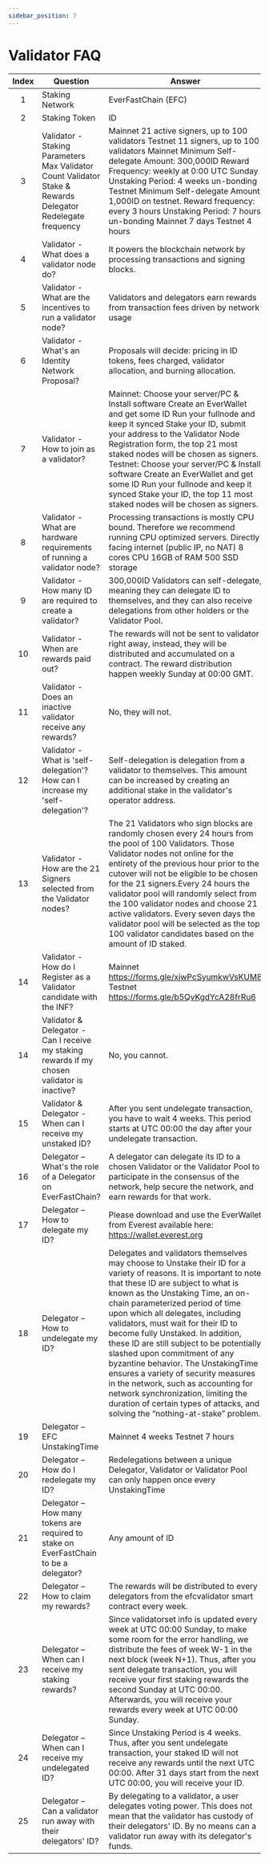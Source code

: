 ```yaml
---
sidebar_position: 7
---
```


# Validator FAQ

| Index | Question                                                                                                    | Answer                                                                                                                                                                                                                                                                                                                                                                                                                                                                                                                                                                                                                                                                |
| :---: | ----------------------------------------------------------------------------------------------------------- | --------------------------------------------------------------------------------------------------------------------------------------------------------------------------------------------------------------------------------------------------------------------------------------------------------------------------------------------------------------------------------------------------------------------------------------------------------------------------------------------------------------------------------------------------------------------------------------------------------------------------------------------------------------------- |
|   1   | Staking Network                                                                                             | EverFastChain (EFC)                                                                                                                                                                                                                                                                                                                                                                                                                                                                                                                                                                                                                                                   |
|   2   | Staking Token                                                                                               | ID                                                                                                                                                                                                                                                                                                                                                                                                                                                                                                                                                                                                                                                                    |
|   3   | Validator - Staking Parameters Max Validator Count Validator Stake & Rewards Delegator Redelegate frequency | Mainnet 21 active signers, up to 100 validators Testnet 11 signers, up to 100 validators Mainnet Minimum Self-delegate Amount: 300,000ID Reward Frequency: weekly at 0:00 UTC Sunday Unstaking Period: 4 weeks un-bonding Testnet Minimum Self-delegate Amount: 1,000ID on testnet. Reward frequency: every 3 hours Unstaking Period: 7 hours un-bonding Mainnet 7 days Testnet 4 hours                                                                                                                                                                                                                                                                               |
|   4   | Validator - What does a validator node do?                                                                  | It powers the blockchain network by processing transactions and signing blocks.                                                                                                                                                                                                                                                                                                                                                                                                                                                                                                                                                                                       |
|   5   | Validator - What are the incentives to run a validator node?                                                | Validators and delegators earn rewards from transaction fees driven by network usage                                                                                                                                                                                                                                                                                                                                                                                                                                                                                                                                                                                  |
|   6   | Validator - What's an Identity Network Proposal?                                                            | Proposals will decide: pricing in ID tokens, fees charged, validator allocation, and burning allocation.                                                                                                                                                                                                                                                                                                                                                                                                                                                                                                                                                              |
|   7   | Validator - How to join as a validator?                                                                     | Mainnet: Choose your server/PC & Install software Create an EverWallet and get some ID Run your fullnode and keep it synced Stake your ID, submit your address to the Validator Node Registration form, the top 21 most staked nodes will be chosen as signers. Testnet: Choose your server/PC & Install software Create an EverWallet and get some ID Run your fullnode and keep it synced Stake your ID, the top 11 most staked nodes will be chosen as signers.                                                                                                                                                                                                    |
|   8   | Validator - What are hardware requirements of running a validator node?                                     | Processing transactions is mostly CPU bound. Therefore we recommend running CPU optimized servers. Directly facing internet (public IP, no NAT) 8 cores CPU 16GB of RAM 500 SSD storage                                                                                                                                                                                                                                                                                                                                                                                                                                                                               |
|   9   | Validator - How many ID are required to create a validator?                                                 | 300,000ID Validators can self-delegate, meaning they can delegate ID to themselves, and they can also receive delegations from other holders or the Validator Pool.                                                                                                                                                                                                                                                                                                                                                                                                                                                                                                   |
|  10   | Validator - When are rewards paid out?                                                                      | The rewards will not be sent to validator right away, instead, they will be distributed and accumulated on a contract. The reward distribution happen weekly Sunday at 00:00 GMT.                                                                                                                                                                                                                                                                                                                                                                                                                                                                                     |
|  11   | Validator - Does an inactive validator receive any rewards?                                                 | No, they will not.                                                                                                                                                                                                                                                                                                                                                                                                                                                                                                                                                                                                                                                    |
|  12   | Validator - What is 'self-delegation'? How can I increase my 'self-delegation'?                             | Self-delegation is delegation from a validator to themselves. This amount can be increased by creating an additional stake in the validator's operator address.                                                                                                                                                                                                                                                                                                                                                                                                                                                                                                       |
|  13   | Validator - How are the 21 Signers selected from the Validator nodes?                                       | The 21 Validators who sign blocks are randomly chosen every 24 hours from the pool of 100 Validators. Those Validator nodes not online for the entirety of the previous hour prior to the cutover will not be eligible to be chosen for the 21 signers.Every 24 hours the validator pool will randomly select from the 100 validator nodes and choose 21 active validators. Every seven days the validator pool will be selected as the top 100 validator candidates based on the amount of ID staked.                                                                                                                                                                |
|  14   | Validator - How do I Register as a Validator candidate with the INF?                                        | Mainnet https://forms.gle/xjwPcSyumkwVsKUM8 <br />Testnet https://forms.gle/b5QvKgdYcA28frRu6                                                                                                                                                                                                                                                                                                                                                                                                                                                                                                                                                                         |
|  14   | Validator & Delegator - Can I receive my staking rewards if my chosen validator is inactive?                | No, you cannot.                                                                                                                                                                                                                                                                                                                                                                                                                                                                                                                                                                                                                                                       |
|  15   | Validator & Delegator - When can I receive my unstaked ID?                                                  | After you sent undelegate transaction, you have to wait 4 weeks. This period starts at UTC 00:00 the day after your undelegate transaction.                                                                                                                                                                                                                                                                                                                                                                                                                                                                                                                           |
|  16   | Delegator – What's the role of a Delegator on EverFastChain?                                                | A delegator can delegate its ID to a chosen Validator or the Validator Pool to participate in the consensus of the network, help secure the network, and earn rewards for that work.                                                                                                                                                                                                                                                                                                                                                                                                                                                                                  |
|  17   | Delegator – How to delegate my ID?                                                                          | Please download and use the EverWallet from Everest available here: https://wallet.everest.org                                                                                                                                                                                                                                                                                                                                                                                                                                                                                                                                                                        |
|  18   | Delegator – How to undelegate my ID?                                                                        | Delegates and validators themselves may choose to Unstake their ID for a variety of reasons. It is important to note that these ID are subject to what is known as the Unstaking Time, an on-chain parameterized period of time upon which all delegates, including validators, must wait for their ID to become fully Unstaked. In addition, these ID are still subject to be potentially slashed upon commitment of any byzantine behavior. The UnstakingTime ensures a variety of security measures in the network, such as accounting for network synchronization, limiting the duration of certain types of attacks, and solving the “nothing-at-stake” problem. |
|  19   | Delegator – EFC UnstakingTime                                                                               | Mainnet 4 weeks Testnet 7 hours                                                                                                                                                                                                                                                                                                                                                                                                                                                                                                                                                                                                                                       |
|  20   | Delegator – How do I redelegate my ID?                                                                      | Redelegations between a unique Delegator, Validator or Validator Pool can only happen once every UnstakingTime                                                                                                                                                                                                                                                                                                                                                                                                                                                                                                                                                        |
|  21   | Delegator – How many tokens are required to stake on EverFastChain to be a delegator?                       | Any amount of ID                                                                                                                                                                                                                                                                                                                                                                                                                                                                                                                                                                                                                                                      |
|  22   | Delegator – How to claim my rewards?                                                                        | The rewards will be distributed to every delegators from the efcvalidator smart contract every week.                                                                                                                                                                                                                                                                                                                                                                                                                                                                                                                                                                  |
|  23   | Delegator – When can I receive my staking rewards?                                                          | Since validatorset info is updated every week at UTC 00:00 Sunday, to make some room for the error handling, we distribute the fees of week W-1 in the next block (week N+1). Thus, after you sent delegate transaction, you will receive your first staking rewards the second Sunday at UTC 00:00. Afterwards, you will receive your rewards every week at UTC 00:00 Sunday.                                                                                                                                                                                                                                                                                        |
|  24   | Delegator – When can I receive my undelegated ID?                                                           | Since Unstaking Period is 4 weeks. Thus, after you sent undelegate transaction, your staked ID will not receive any rewards until the next UTC 00:00. After 31 days start from the next UTC 00:00, you will receive your ID.                                                                                                                                                                                                                                                                                                                                                                                                                                          |
|  25   | Delegator – Can a validator run away with their delegators' ID?                                             | By delegating to a validator, a user delegates voting power. This does not mean that the validator has custody of their delegators' ID. By no means can a validator run away with its delegator's funds.                                                                                                                                                                                                                                                                                                                                                                                                                                                              |
